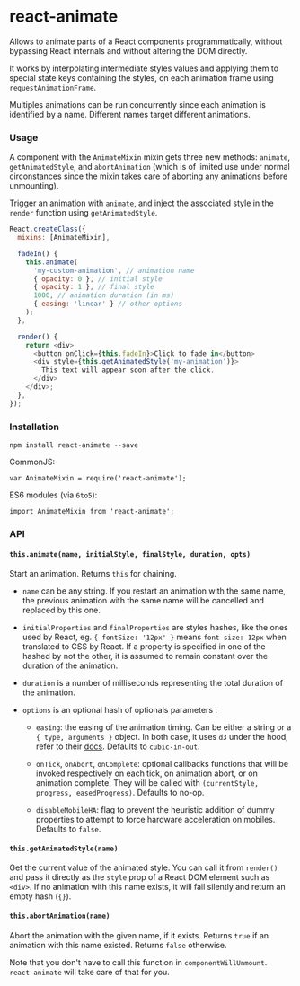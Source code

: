 react-animate
=============
Allows to animate parts of a React components programmatically, without bypassing React internals and without altering the DOM directly.

It works by interpolating intermediate styles values and applying them to special state keys containing the styles, on each animation frame using `requestAnimationFrame`.

Multiples animations can be run concurrently since each animation is identified by a name. Different names target different animations.

### Usage
A component with the `AnimateMixin` mixin gets three new methods: `animate`, `getAnimatedStyle`, and `abortAnimation` (which is of limited use under normal circonstances
since the mixin takes care of aborting any animations before unmounting).

Trigger an animation with `animate`, and inject the associated style in the `render` function using `getAnimatedStyle`.
```js
React.createClass({
  mixins: [AnimateMixin],

  fadeIn() {
    this.animate(
      'my-custom-animation', // animation name
      { opacity: 0 }, // initial style
      { opacity: 1 }, // final style
      1000, // animation duration (in ms)
      { easing: 'linear' } // other options
    );
  },

  render() {
    return <div>
      <button onClick={this.fadeIn}>Click to fade in</button>
      <div style={this.getAnimatedStyle('my-animation')}>
        This text will appear soon after the click.
      </div>
    </div>;
  },
});
```

### Installation

`npm install react-animate --save`

CommonJS:

`var AnimateMixin = require('react-animate');`

ES6 modules (via `6to5`):

`import AnimateMixin from 'react-animate';`

### API

#### `this.animate(name, initialStyle, finalStyle, duration, opts)`

Start an animation. Returns `this` for chaining.

- `name` can be any string. If you restart an animation with the same name, the previous animation with the same name will be cancelled and replaced by this one.

- `initialProperties` and `finalProperties` are styles hashes, like the ones used by React, eg. `{ fontSize: '12px' }` means `font-size: 12px` when translated to CSS by React. If a property is specified in one of the hashed by not the other, it is assumed to remain constant over the duration of the animation.

- `duration` is a number of milliseconds representing the total duration of the animation.

- `options` is an optional hash of optionals parameters :

  - `easing`: the easing of the animation timing. Can be either a string or a `{ type, arguments }` object. In both case, it uses `d3` under the hood, refer to their [docs](https://github.com/mbostock/d3/wiki/Transitions#ease). Defaults to `cubic-in-out`.

  - `onTick`, `onAbort`, `onComplete`: optional callbacks functions that will be invoked respectively on each tick, on animation abort, or on animation complete. They will be called with `(currentStyle, progress, easedProgress)`. Defaults to no-op.

  - `disableMobileHA`: flag to prevent the heuristic addition of dummy properties to attempt to force hardware acceleration on mobiles. Defaults to `false`.

#### `this.getAnimatedStyle(name)`

Get the current value of the animated style. You can call it from `render()` and pass it directly as the `style` prop of a React DOM element such as `<div>`. If no animation with this name exists, it will fail silently and return an empty hash (`{}`).

#### `this.abortAnimation(name)`

Abort the animation with the given name, if it exists. Returns `true` if an animation with this name existed. Returns `false` otherwise.

Note that you don't have to call this function in `componentWillUnmount`. `react-animate` will take care of that for you.
